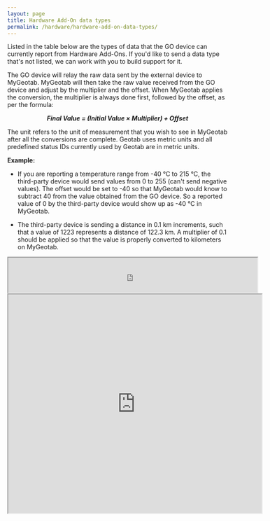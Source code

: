```yaml
---
layout: page
title: Hardware Add-On data types
permalink: /hardware/hardware-add-on-data-types/
---
```


Listed in the table below are the types of data that the GO device can currently report from Hardware Add-Ons. If you'd like to send a data type that's not listed, we can work with you to build support for it.

The GO device will relay the raw data sent by the external device to MyGeotab. MyGeotab will then take the raw value received from the GO device and adjust by the multiplier and the offset. When MyGeotab applies the conversion, the multiplier is always done first, followed by the offset, as per the formula:

<b><center><i>
Final Value = (Initial Value × Multiplier) + Offset
</i></center></b>

The unit refers to the unit of measurement that you wish to see in MyGeotab after all the conversions are complete. Geotab uses metric units and all predefined status IDs currently used by Geotab are in metric units.

**Example:**

- If you are reporting a temperature range from -40 °C to 215 °C, the third-party device would send values from 0 to 255 (can&#39;t send negative values). The offset would be set to -40 so that MyGeotab would know to subtract 40 from the value obtained from the GO device. So a reported value of 0 by the third-party device would show up as -40 °C in MyGeotab.

- The third-party device is sending a distance in 0.1 km increments, such that a value of 1223 represents a distance of 122.3 km. A multiplier of 0.1 should be applied so that the value is properly converted to kilometers on MyGeotab.

<iframe src="https://docs.google.com/spreadsheets/d/e/2PACX-1vT54KaQdRieFO2s-RhLBepqcgGTzDEt-vlNi76o99sMp3hEtshgv4fKt5AAFjT_SyUmebmUM8_qMU7H/pubhtml?gid=94008210&amp;single=true&amp;widget=false&amp;headers=false&amp;chrome=false" width="570" height="80"></iframe>
<iframe src="https://docs.google.com/spreadsheets/d/e/2PACX-1vT54KaQdRieFO2s-RhLBepqcgGTzDEt-vlNi76o99sMp3hEtshgv4fKt5AAFjT_SyUmebmUM8_qMU7H/pubhtml?gid=0&amp;single=true&amp;widget=false&amp;headers=false&amp;chrome=false" width="580" height="500"></iframe>
